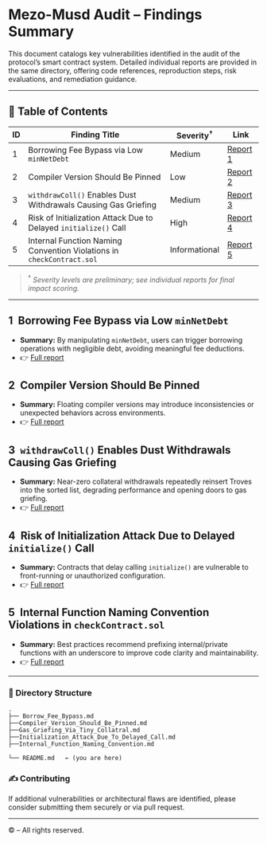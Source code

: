 # Mezo-Musd Audit – Findings Summary

This document catalogs key vulnerabilities identified in the audit of the protocol’s smart contract system. Detailed individual reports are provided in the same directory, offering code references, reproduction steps, risk evaluations, and remediation guidance.

---

## 📑 Table of Contents

| ID | Finding Title                                                         | Severity<sup>†</sup> | Link                                                 |
| -- | --------------------------------------------------------------------- | -------------------- | ---------------------------------------------------- |
| 1  | Borrowing Fee Bypass via Low `minNetDebt`                             | Medium               | [Report 1](./Borrow_Fee_Bypass.md)      |
| 2  | Compiler Version Should Be Pinned                                     | Low                  | [Report 2](./Compiler_Version_Should_Be_Pinned.md)  |
| 3  | `withdrawColl()` Enables Dust Withdrawals Causing Gas Griefing        | Medium                 | [Report 3](./Gas_Griefing_Via_Tiny_Collatral.md) |
| 4  | Risk of Initialization Attack Due to Delayed `initialize()` Call      | High                 | [Report 4](./Initialization_Attack_Due_To_Delayed_Call.md)  |
| 5  | Internal Function Naming Convention Violations in `checkContract.sol` | Informational        | [Report 5](./Internal_Function_Naming_Convention.md)         |

> <sup>†</sup> *Severity levels are preliminary; see individual reports for final impact scoring.*

---

## 1 Borrowing Fee Bypass via Low `minNetDebt`

* **Summary:** By manipulating `minNetDebt`, users can trigger borrowing operations with negligible debt, avoiding meaningful fee deductions.
* 👉 [Full report](./Borrow_Fee_Bypass.md)

## 2 Compiler Version Should Be Pinned

* **Summary:** Floating compiler versions may introduce inconsistencies or unexpected behaviors across environments.
* 👉 [Full report](./Compiler_Version_Should_Be_Pinned.md)

## 3 `withdrawColl()` Enables Dust Withdrawals Causing Gas Griefing

* **Summary:** Near-zero collateral withdrawals repeatedly reinsert Troves into the sorted list, degrading performance and opening doors to gas griefing.
* 👉 [Full report](./Gas_Griefing_Via_Tiny_Collatral.md)

## 4 Risk of Initialization Attack Due to Delayed `initialize()` Call

* **Summary:** Contracts that delay calling `initialize()` are vulnerable to front-running or unauthorized configuration.
* 👉 [Full report](./Initialization_Attack_Due_To_Delayed_Call.md)

## 5 Internal Function Naming Convention Violations in `checkContract.sol`

* **Summary:** Best practices recommend prefixing internal/private functions with an underscore to improve code clarity and maintainability.
* 👉 [Full report](./Internal_Function_Naming_Convention.md)

---

### 📂 Directory Structure

```
.
├── Borrow_Fee_Bypass.md
├──Compiler_Version_Should_Be_Pinned.md
├──Gas_Griefing_Via_Tiny_Collatral.md
├──Initialization_Attack_Due_To_Delayed_Call.md
├──Internal_Function_Naming_Convention.md

└── README.md   ← (you are here)
```

### ✍️ Contributing

If additional vulnerabilities or architectural flaws are identified, please consider submitting them securely or via pull request.

---

© <?= date('Y') ?> <?= $ownerName ?? "AuditDrop" ?> – All rights reserved.
